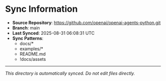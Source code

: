 # Sync Information

- **Source Repository**: https://github.com/openai/openai-agents-python.git
- **Branch**: main
- **Last Synced**: 2025-08-31 06:08:31 UTC
- **Sync Patterns**:
  - docs/*
  - examples/*
  - README.md
  - !docs/assets

---
*This directory is automatically synced. Do not edit files directly.*
